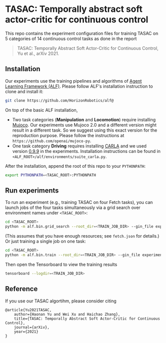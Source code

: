 # TASAC: Temporally abstract soft actor-critic for continuous control

This repo contains the experiment configuration files for training TASAC on 5 categories of 14 continuous control tasks as done in the report

> TASAC: Temporally Abstract Soft Actor-Critic for Continuous Control, Yu et al., arXiv 2021.

## Installation

Our experiments use the training pipelines and algorithms of [Agent Learning Framework (ALF)](https://github.com/HorizonRobotics/alf). Please follow ALF's installation instruction to clone and install it:

```bash
git clone https://github.com/HorizonRobotics/alf@
```

On top of the basic ALF installation,
- Two task categories (**Manipulation** and **Locomotion**) require installing [Mujoco](http://www.mujoco.org/). Our experiments use Mujoco 2.0 and a different version might result in a different task. So we suggest using this exact version for the reproduction purpose. Please follow the instructions at ``https://github.com/openai/mujoco-py``.
- One task category **Driving** requires installing [CARLA](https://carla.org/) and we used version [0.9.9](https://carla-releases.s3.eu-west-3.amazonaws.com/Linux/CARLA_0.9.9.tar.gz) in the experiments. Installation instructions can be found in ``<ALF_ROOT>/alf/environments/suite_carla.py``.

After the installation, append the root of this repo to your `PYTHONPATH`:

```bash
export PYTHONPATH=<TASAC_ROOT>:PYTHONPATH
```

## Run experiments

To run an experiment (e.g., training TASAC on four Fetch tasks), you can launch jobs of the four tasks simultaneously via a grid search over environment names under ``<TASAC_ROOT>``:

```bash
cd <TASAC_ROOT>
python -m alf.bin.grid_search --root_dir=<TRAIN_JOB_DIR> --gin_file experiments/tasac/tasac_fetch.gin --search_config experiments/common/fetch.json
```

(This assumes that you have enough resources; see ``fetch.json`` for details.) Or just training a single job on one task:
```bash
cd <TASAC_ROOT>
python -m alf.bin.train --root_dir=<TRAIN_JOB_DIR> --gin_file experiments/tasac/tasac_fetch.gin --gin_param="create_environment.env_name='FetchPickAndPlace-v1'"
```

Then open the Tensorboard to view the training results

```bash
tensorboard --logdir=<TRAIN_JOB_DIR>
```

## Reference
If you use our TASAC algortihm, please consider citing

```
@article{Yu2021TASAC,
    author={Haonan Yu and Wei Xu and Haichao Zhang},
    title={TASAC: Temporally Abstract Soft Actor-Critic for Continuous Control},
    journal={arXiv},
    year={2021}
}
```